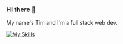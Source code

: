 ### Hi there 👋

My name's Tim and I'm a full stack web dev.

[![My Skills](https://skillicons.dev/icons?i=ruby,php,py,js,ts,html,css,rails,laravel,nodejs,vite,vue,svelte,alpinejs,tailwind,sass,wordpress,jquery,bash,c,cpp,go,mysql,postgres,redis,figma,git,vim,neovim,emacs,linux&perline=8)](https://skillicons.dev)
